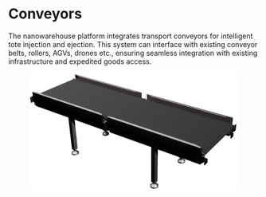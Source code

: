 # Conveyors

The nanowarehouse platform integrates transport conveyors for intelligent tote injection and ejection. This system can interface with existing conveyor belts, rollers, AGVs, drones etc., ensuring seamless integration with existing infrastructure and expedited goods access.

<figure><img src="../../../.gitbook/assets/Conveyor Belt1.png" alt="" width="563"><figcaption></figcaption></figure>
